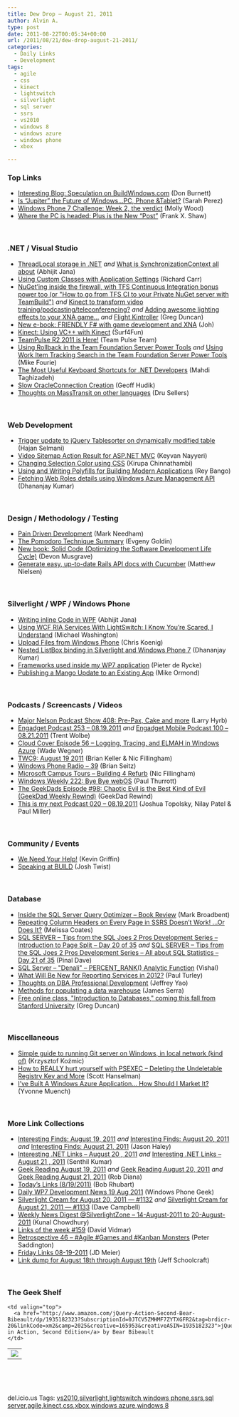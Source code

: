 ```yaml
---
title: Dew Drop – August 21, 2011
author: Alvin A.
type: post
date: 2011-08-22T00:05:34+00:00
url: /2011/08/21/dew-drop-august-21-2011/
categories:
  - Daily Links
  - Development
tags:
  - agile
  - css
  - kinect
  - lightswitch
  - silverlight
  - sql server
  - ssrs
  - vs2010
  - windows 8
  - windows azure
  - windows phone
  - xbox

---
```

### <a name="top"></a>Top Links

  * [Interesting Blog: Speculation on BuildWindows.com][1] (Don Burnett)
  * [Is “Jupiter” the Future of Windows…PC, Phone &Tablet?][2] (Sarah Perez)
  * [Windows Phone 7 Challenge: Week 2, the verdict][3] (Molly Wood)
  * [Where the PC is headed: Plus is the New “Post”][4] (Frank X. Shaw)

&#160;

### <a name="dotnet"></a>.NET / Visual Studio

  * [ThreadLocal storage in .NET][5] _and_ [What is SynchronizationContext all about][6] (Abhijit Jana)
  * [Using Custom Classes with Application Settings][7] (Richard Carr)
  * [NuGet&#8217;ing inside the firewall, with TFS Continuous Integration bonus power too (or "How to go from TFS CI to your Private NuGet server with TeamBuild")][8] _and_ [Kinect to transform video training/podcasting/teleconferencing?][9] _and_ [Adding awesome lighting effects to your XNA game&#8230;][10] _and_ [Flight Kintroller][11] (Greg Duncan)
  * [New e-book: FRIENDLY F# with game development and XNA][12] (Joh)
  * [Kinect: Using VC++ with Kinect][13] (Surf4Fun)
  * [TeamPulse R2 2011 is Here!][14] (Team Pulse Team)
  * [Using Rollback in the Team Foundation Server Power Tools][15] _and_ [Using Work Item Tracking Search in the Team Foundation Server Power Tools][16] (Mike Fourie)
  * [The Most Useful Keyboard Shortcuts for .NET Developers][17] (Mahdi Taghizadeh)
  * [Slow OracleConnection Creation][18] (Geoff Hudik)
  * [Thoughts on MassTransit on other languages][19] (Dru Sellers)

&#160;

### <a name="web"></a>Web Development

  * [Trigger update to jQuery Tablesorter on dynamically modified table][20] (Hajan Selmani)
  * [Video Sitemap Action Result for ASP.NET MVC][21] (Keyvan Nayyeri)
  * [Changing Selection Color using CSS][22] (Kirupa Chinnathambi)
  * [Using and Writing Polyfills for Building Modern Applications][23] (Rey Bango)
  * [Fetching Web Roles details using Windows Azure Management API][24] (Dhananjay Kumar)

&#160;

### <a name="design"></a>Design / Methodology / Testing

  * [Pain Driven Development][25] (Mark Needham)
  * [The Pomodoro Technique Summary][26] (Evgeny Goldin)
  * [New book: Solid Code (Optimizing the Software Development Life Cycle)][27] (Devon Musgrave)
  * <a href="http://n4k3d.com/blog/post/19/generate_easy_up-to-date_rails_api_docs_with_cucumber_/" target="_blank">Generate easy, up-to-date Rails API docs with Cucumber</a> (Matthew Nielsen)

&#160;

### <a name="silverlight"></a>Silverlight / WPF / Windows Phone

  * [Writing inline Code in WPF][28] (Abhijit Jana)
  * [Using WCF RIA Services With LightSwitch: I Know You&#8217;re Scared, I Understand][29] (Michael Washington)
  * [Upload Files from Windows Phone][30] (Chris Koenig)
  * [Nested ListBox binding in Silverlight and Windows Phone 7][31] (Dhananjay Kumar)
  * [Frameworks used inside my WP7 application][32] (Pieter de Rycke)
  * [Publishing a Mango Update to an Existing App][33] (Mike Ormond)

&#160;

### <a name="podcasts"></a>Podcasts / Screencasts / Videos

  * <a href="http://feedproxy.google.com/~r/MajorNelsonblogcast/~3/8CzpBjRaEnA/" target="_blank">Major Nelson Podcast Show 408: Pre-Pax, Cake and more</a> (Larry Hyrb)
  * [Engadget Podcast 253 &#8211; 08.19.2011][34] _and_ [Engadget Mobile Podcast 100 &#8211; 08.21.2011][35] (Trent Wolbe)
  * <a href="http://channel9.msdn.com/Shows/Cloud+Cover/Episode-56-Logging-Tracing-and-ELMAH-in-Windows-Azure" target="_blank">Cloud Cover Episode 56 &#8211; Logging, Tracing, and ELMAH in Windows Azure</a> (Wade Wegner)
  * [TWC9: August 19 2011][36] (Brian Keller & Nic Fillingham)
  * [Windows Phone Radio &#8211; 39][37] (Brian Seitz)
  * [Microsoft Campus Tours &#8211; Building 4 Refurb][38] (Nic Fillingham)
  * [Windows Weekly 222: Bye Bye webOS][39] (Paul Thurrott)
  * [The GeekDads Episode #98: Chaotic Evil is the Best Kind of Evil (GeekDad Weekly Rewind)][40] (GeekDad Rewind)
  * [This is my next Podcast 020 – 08.19.2011][41] (Joshua Topolsky, Nilay Patel & Paul Miller)

&#160;

### <a name="events"></a>Community / Events

  * [We Need Your Help!][42] (Kevin Griffin)
  * [Speaking at BUILD][43] (Josh Twist)

&#160;

### <a name="db"></a>Database

  * [Inside the SQL Server Query Optimizer – Book Review][44] (Mark Broadbent)
  * [Repeating Column Headers on Every Page in SSRS Doesn’t Work! …Or Does It?][45] (Melissa Coates)
  * [SQL SERVER – Tips from the SQL Joes 2 Pros Development Series – Introduction to Page Split – Day 20 of 35][46] _and_ [SQL SERVER – Tips from the SQL Joes 2 Pros Development Series – All about SQL Statistics – Day 21 of 35][47] (Pinal Dave)
  * [SQL Server – "Denali" – PERCENT_RANK() Analytic Function][48] (Vishal)
  * [What Will Be New for Reporting Services in 2012?][49] (Paul Turley)
  * [Thoughts on DBA Professional Development][50] (Jeffrey Yao)
  * [Methods for populating a data warehouse][51] (James Serra)
  * [Free online class, "Introduction to Databases," coming this fall from Stanford University][52] (Greg Duncan)

&#160;

### <a name="misc"></a>Miscellaneous

  * [Simple guide to running Git server on Windows, in local network (kind of)][53] (Krzysztof Koźmic)
  * [How to REALLY hurt yourself with PSEXEC &#8211; Deleting the Undeletable Registry Key and More][54] (Scott Hanselman)
  * [I’ve Built A Windows Azure Application… How Should I Market It?][55] (Yvonne Muench)

&#160;

### <a name="links"></a>More Link Collections

  * [Interesting Finds: August 19, 2011][56] _and_ [Interesting Finds: August 20, 2011][57] _and_ [Interesting Finds: August 21, 2011][58] (Jason Haley)
  * [Interesting .NET Links – August 20 , 2011][59] _and_ [Interesting .NET Links – August 21 , 2011][60] (Senthil Kumar)
  * [Geek Reading August 19, 2011][61] _and_ [Geek Reading August 20, 2011][62] _and_ [Geek Reading August 21, 2011][63] (Rob Diana)
  * [Today&#8217;s Links (8/19/2011)][64] (Bob Rhubart)
  * [Daily WP7 Development News 19 Aug 2011][65] (Windows Phone Geek)
  * [Silverlight Cream for August 20, 2011 &#8212; #1132][66] _and_ [Silverlight Cream for August 21, 2011 &#8212; #1133][67] (Dave Campbell)
  * [Weekly News Digest @SilverlightZone &#8211; 14-August-2011 to 20-August-2011][68] (Kunal Chowdhury)
  * [Links of the week #159][69] (David Vidmar)
  * [Retrospective 46 – #Agile #Games and #Kanban Monsters][70] (Peter Saddington)
  * [Friday Links 08-19-2011][71] (JD Meier)
  * [Link dump for August 18th through August 19th][72] (Jeff Schoolcraft)

&#160;

### <a name="shelf"></a>The Geek Shelf

<table border="0" cellspacing="0" cellpadding="0">
  <tr>
    <td>
      <img data-recalc-dims="1" decoding="async" src="https://i0.wp.com/ecx.images-amazon.com/images/I/41VTNwW9TWL._SL160_.jpg?w=660" />
    </td>
    
    <td valign="top">
      <a href="http://www.amazon.com/jQuery-Action-Second-Bear-Bibeault/dp/1935182323?SubscriptionId=0JTCV5ZMHMF7ZYTXGFR2&tag=brdicr-20&linkCode=xm2&camp=2025&creative=165953&creativeASIN=1935182323">jQuery in Action, Second Edition</a> by Bear Bibeault
    </td>
  </tr>
</table>

&#160;

<div style="padding-bottom: 0px; margin: 0px; padding-left: 0px; padding-right: 0px; display: inline; float: none; padding-top: 0px" id="scid:C16BAC14-9A3D-4c50-9394-FBFEF7A93539:0a3e1950-8f72-439b-93da-9b51f240d484" class="wlWriterEditableSmartContent">
  <!--dotnetkickit-->
</div>

&#160;

<div style="padding-bottom: 0px; margin: 0px; padding-left: 0px; padding-right: 0px; display: inline; float: none; padding-top: 0px" id="scid:0767317B-992E-4b12-91E0-4F059A8CECA8:71537f83-893e-4736-ba90-181b4e2f0fab" class="wlWriterEditableSmartContent">
  del.icio.us Tags: <a href="http://del.icio.us/popular/vs2010" rel="tag">vs2010</a>,<a href="http://del.icio.us/popular/silverlight" rel="tag">silverlight</a>,<a href="http://del.icio.us/popular/lightswitch" rel="tag">lightswitch</a>,<a href="http://del.icio.us/popular/windows+phone" rel="tag">windows phone</a>,<a href="http://del.icio.us/popular/ssrs" rel="tag">ssrs</a>,<a href="http://del.icio.us/popular/sql+server" rel="tag">sql server</a>,<a href="http://del.icio.us/popular/agile" rel="tag">agile</a>,<a href="http://del.icio.us/popular/kinect" rel="tag">kinect</a>,<a href="http://del.icio.us/popular/css" rel="tag">css</a>,<a href="http://del.icio.us/popular/xbox" rel="tag">xbox</a>,<a href="http://del.icio.us/popular/windows+azure" rel="tag">windows azure</a>,<a href="http://del.icio.us/popular/windows+8" rel="tag">windows 8</a>
</div>

 [1]: http://feedproxy.google.com/~r/d4dotnet/~3/pwq21i1m5t4/post.aspx
 [2]: http://feedproxy.google.com/~r/Techcrunch/~3/PhfabKv50CY/
 [3]: http://news.cnet.com/8301-31322_3-20094766-256/windows-phone-7-challenge-week-2-the-verdict/?part=rss&tag=feed&subj=MollyRants
 [4]: http://blogs.technet.com/b/microsoft_blog/archive/2011/08/19/where-the-pc-is-headed-plus-is-the-new-post.aspx
 [5]: http://dailydotnettips.com/2011/08/19/threadlocal-storage-a-lazy-implementation/
 [6]: http://dailydotnettips.com/2011/08/20/what-is-synchronizationcontext-all-about/
 [7]: http://feedproxy.google.com/~r/BlackwaspLatestAdditions/~3/j0zQP1CwRvU/CustomAppSettings.aspx
 [8]: http://coolthingoftheday.blogspot.com/2011/08/nuget-inside-firewall-with-tfs.html
 [9]: http://coolthingoftheday.blogspot.com/2011/08/kinect-to-transform-video.html
 [10]: http://channel9.msdn.com/coding4fun/blog/Adding-awesome-lighting-effects-to-your-XNA-game
 [11]: http://channel9.msdn.com/coding4fun/kinect/Flight-Kintroller
 [12]: http://sharp-gamedev.blogspot.com/2011/08/new-e-book-friendly-f-with-game.html
 [13]: http://feedproxy.google.com/~r/BuildingGamesBasedOnSilverlightAndExpressions/~3/XnywUbqPRqU/kinect-using-vc-with-kinect.aspx
 [14]: http://feedproxy.google.com/~r/TeamPulse/~3/bTRozilbjqg/teampulse-r2-2011-is-here.aspx
 [15]: http://mikefourie.wordpress.com/2011/08/20/using-rollback-in-the-team-foundation-server-power-tools/
 [16]: http://mikefourie.wordpress.com/2011/08/20/using-work-item-tracking-search-in-the-team-foundation-server-power-tools/
 [17]: http://feedproxy.google.com/~r/MahdiTaghizadeh/~3/-a55pR-3VDM/
 [18]: http://feedproxy.google.com/~r/thnk2wn/~3/577qy4tSeS8/slow-oracleconnection-creation.html
 [19]: http://feedproxy.google.com/~r/CodeBetter/~3/sOzEBKsv6DI/
 [20]: http://feedproxy.google.com/~r/hajan/~3/9HPiT1Fk2mw/trigger-update-to-jquery-tablesorter-on-dynamically-modified-table.aspx
 [21]: http://www.nayyeri.net/video-sitemap-action-result-for-asp-net-mvc
 [22]: http://www.kirupa.com/html5/changing_selection_color_using_css.htm
 [23]: http://blogs.msdn.com/b/scriptjunkie/archive/2011/08/19/using-and-writing-polyfills-for-building-modern-applications.aspx
 [24]: http://debugmode.net/2011/08/21/fetching-web-roles-details-using-windows-azure-management-api/
 [25]: http://feedproxy.google.com/~r/MarkNeedham/~3/RWsZo0X4jsM/
 [26]: http://feeds.dzone.com/~r/zones/agile/~3/ePmHEnfkAX0/pomodoro-technique-summary
 [27]: http://blogs.msdn.com/b/microsoft_press/archive/2011/08/19/new-book-solid-code-optimizing-the-software-development-life-cycle.aspx
 [28]: http://dailydotnettips.com/2011/08/21/writing-inline-code-in-wpf/
 [29]: http://openlightgroup.net/Blog/tabid/58/EntryId/184/Using-WCF-RIA-Services-With-LightSwitch-I-Know-Youre-Scared-I-Understand.aspx
 [30]: http://feedproxy.google.com/~r/ChrisKoenig/~3/k2HcgsGJsJE/
 [31]: http://debugmode.net/2011/08/20/nested-listbox-binding-in-silverlight-and-windows-phone-7/
 [32]: http://pieterderycke.wordpress.com/2011/08/19/frameworks-used-inside-my-wp7-application/
 [33]: http://feedproxy.google.com/~r/mikeormond/~3/XL30NtLyZM4/publishing-a-mango-update-to-an-existing-app.aspx
 [34]: http://www.engadget.com/2011/08/19/engadget-podcast-253-08-19-2011/
 [35]: http://www.engadget.com/2011/08/21/engadget-mobile-podcast-100-08-21-2011/
 [36]: http://channel9.msdn.com/Shows/This+Week+On+Channel+9/TWC9-August-19-2011
 [37]: http://windowsteamblog.com/windows_phone/b/windowsphone/archive/2011/08/19/windows-phone-radio-39.aspx
 [38]: http://channel9.msdn.com/Series/CampusTours/Microsoft-Campus-Tours-Building-4-Refurb
 [39]: http://www.winsupersite.com/article/podcasts/windows-weekly-222-bye-bye-webos-140272
 [40]: http://feeds.wired.com/~r/wiredgeekdad/~3/mmoydhou5XY/
 [41]: http://feedproxy.google.com/~r/ThisIsMyNextPodcast/~3/khO9_-k5wuA/
 [42]: http://our.componentone.com/2011/08/19/we-need-your-help/
 [43]: http://www.thejoyofcode.com/Speaking_at_BUILD.aspx
 [44]: http://feedproxy.google.com/~r/sqlserverpedia/~3/D6gpQpbIAdg/
 [45]: http://feedproxy.google.com/~r/sqlserverpedia/~3/1qYjyDkrKVs/
 [46]: http://blog.sqlauthority.com/2011/08/20/sql-server-tips-from-the-sql-joes-2-pros-development-series-introduction-to-page-split-day-20-of-35/
 [47]: http://blog.sqlauthority.com/2011/08/21/sql-server-tips-from-the-sql-joes-2-pros-development-series-all-about-sql-statistics-day-21-of-35/
 [48]: http://feedproxy.google.com/~r/sqlserverpedia/~3/cIDaUXz9VTM/
 [49]: http://www.sqlservercentral.com/blogs/pturley/archive/2011/08/21/what-will-be-new-for-reporting-services-in-2012_3F00_.aspx
 [50]: http://www.sqlservercentral.com/blogs/jeffrey_yao/archive/2011/08/20/thoughts-on-dba-professional-development.aspx
 [51]: http://www.sqlservercentral.com/blogs/jamesserra/archive/2011/08/19/methods-for-populating-a-data-warehouse.aspx
 [52]: http://coolthingoftheday.blogspot.com/2011/08/free-online-class-to-databases-coming.html
 [53]: http://feedproxy.google.com/~r/Devlicious/~3/8C4DG3i8tpY/simple-guide-to-running-git-server-on-windows-in-local-network-kind-of.aspx
 [54]: http://feedproxy.google.com/~r/ScottHanselman/~3/fFh2jx7Kzxw/HowToREALLYHurtYourselfWithPSEXECDeletingTheUndeletableRegistryKeyAndMore.aspx
 [55]: http://blogs.msdn.com/b/windowsazure/archive/2011/08/19/i-ve-built-a-windows-azure-application-how-should-i-market-it.aspx
 [56]: http://jasonhaley.com/blog/post.aspx?id=ab2d5add-3dd3-479c-9836-c313eed3d4cf
 [57]: http://jasonhaley.com/blog/post.aspx?id=b4e84bc2-4413-4f0b-8a4c-c97e7c3c68d0
 [58]: http://jasonhaley.com/blog/post.aspx?id=af747149-5558-4a6e-a9e1-e79d02e703e4
 [59]: http://feedproxy.google.com/~r/ginktage/EPSB/~3/rttrlwSiUXo/
 [60]: http://feedproxy.google.com/~r/ginktage/EPSB/~3/d6k7W8yspNI/
 [61]: http://feedproxy.google.com/~r/RegularGeek/~3/JJVqpmz4Z_I/
 [62]: http://feedproxy.google.com/~r/RegularGeek/~3/aLb6MMFIPeE/
 [63]: http://feedproxy.google.com/~r/RegularGeek/~3/SRcdxfaOaRk/
 [64]: http://feedproxy.google.com/~r/brhubartOTN/~3/KKyAOk0vLgs/today_s_links_8_19
 [65]: http://www.windowsphonegeek.com/news/daily-wp7-development-news-19-aug-2011
 [66]: http://geekswithblogs.net/WynApseTechnicalMusings/archive/2011/08/20/146605.aspx
 [67]: http://geekswithblogs.net/WynApseTechnicalMusings/archive/2011/08/21/146610.aspx
 [68]: http://feedproxy.google.com/~r/kunal2383/~3/UlsP67bOejY/weekly-news-digest-silverlightzone-14.html
 [69]: http://feeds.vidmar.net/~r/BiteMyBytes/~3/TqrTuyWgXjI/links-of-the-week-159.aspx
 [70]: http://feedproxy.google.com/~r/agilescout/~3/7aL48SkZRyM/
 [71]: http://feedproxy.google.com/~r/jmeier/~3/2dipQcibTrM/friday-links-08-19-2011.aspx
 [72]: http://thequeue.net/blog/2011/08/19/link-dump-for-august-18th-2/